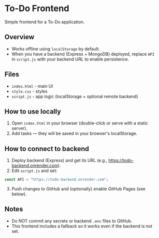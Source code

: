 # To-Do Frontend

Simple frontend for a To-Do application.

## Overview
- Works offline using `localStorage` by default.
- When you have a backend (Express + MongoDB) deployed, replace `API` in `script.js` with your backend URL to enable persistence.

## Files
- `index.html` - main UI
- `style.css` - styles
- `script.js` - app logic (localStorage + optional remote backend)

## How to use locally
1. Open `index.html` in your browser (double-click or serve with a static server).
2. Add tasks — they will be saved in your browser's localStorage.

## How to connect to backend
1. Deploy backend (Express) and get its URL (e.g., https://todo-backend.onrender.com).
2. Edit `script.js` and set:
```js
const API = "https://todo-backend.onrender.com";
```
3. Push changes to GitHub and (optionally) enable GitHub Pages (see below).


## Notes
- Do NOT commit any secrets or backend `.env` files to GitHub.
- This frontend includes a fallback so it works even if the backend is not set.
